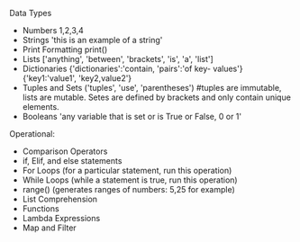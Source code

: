 
Data Types
- Numbers 1,2,3,4
- Strings 'this is an example of a string'
- Print Formatting print()
- Lists ['anything', 'between', 'brackets', 'is', 'a', 'list']
- Dictionaries {'dictionaries':'contain, 'pairs':'of key- values'} {'key1:'value1', 'key2,value2'}
- Tuples and Sets ('tuples', 'use', 'parentheses') #tuples are immutable, lists are mutable. Setes are defined by brackets and only contain unique elements. 
- Booleans 'any variable that is set or is True or False, 0 or 1'

Operational:
- Comparison Operators
- if, Elif, and else statements
- For Loops (for a particular statement, run this operation)
- While Loops (while a statement is true, run this operation)
- range()  (generates ranges of numbers: 5,25 for example)
- List Comprehension
- Functions
- Lambda Expressions
- Map and Filter

